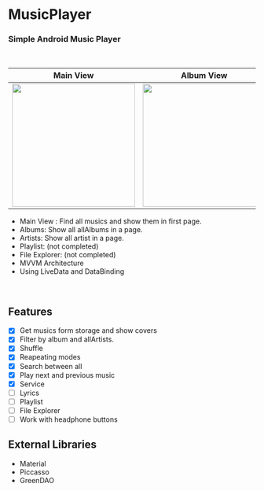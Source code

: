 # MusicPlayer

### Simple Android Music Player

<br>

| Main View | Album View | Track View |
|--|--|--|
| <img src="https://s4.uupload.ir/files/screenshot_1578396957_snhp.png" width=250px> | <img src="https://s4.uupload.ir/files/screenshot_1578396957_snhp.png" width=250px> | <img src="https://s4.uupload.ir/files/screenshot_1578397010_uwao.png" width=250px> |

 - Main View :  Find all musics and show them in first page.
 - Albums: Show all allAlbums in a page.
 - Artists: Show all artist in a page.
 - Playlist: (not completed)
 - File Explorer: (not completed)
 - MVVM Architecture
 - Using LiveData and DataBinding

<br>

 ## Features
 - [x] Get musics form storage and show covers
 - [x] Filter by album and allArtists.
 - [x] Shuffle
 - [x] Reapeating modes
 - [x] Search between all
 - [x] Play next and previous music
 - [x] Service
 - [ ] Lyrics
 - [ ] Playlist
 - [ ] File Explorer
 - [ ] Work with headphone buttons
 ## External Libraries
 - Material
 - Piccasso
 - GreenDAO
